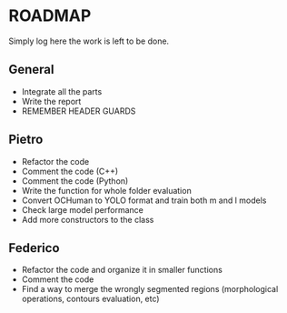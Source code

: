 # ROADMAP
Simply log here the work is left to be done.

## General
* Integrate all the parts
* Write the report
* REMEMBER HEADER GUARDS

## Pietro
* Refactor the code
* Comment the code (C++)
* Comment the code (Python)
* Write the function for whole folder evaluation
* Convert OCHuman to YOLO format and train both m and l models
* Check large model performance
* Add more constructors to the class

## Federico
* Refactor the code and organize it in smaller functions
* Comment the code
* Find a way to merge the wrongly segmented regions (morphological operations, contours evaluation, etc)